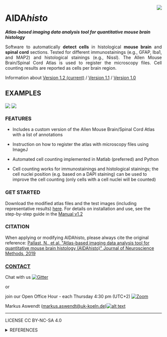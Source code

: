 [1.2]: http://i.imgur.com/wWzX9uB.png
[1]: http://www.twitter.com/AswendtMarkus
<!--social icon from https://github.com/carlsednaoui/gitsocial -->
<img align="right" src="https://github.com/maswendt/AIDAhisto/blob/master/logo.png"><h1>AIDA<i>histo</i></h1>***Atlas-based imaging data analysis tool for quantitative mouse brain histology***
<p align="justify"> Software to automatically <b>detect cells</b> in histological <b>mouse brain</b> and <b>spinal cord</b> sections. Tested for different immunostainings (e.g., GFAP, Iba1, and MAP2) and histological stainings (e.g., Nissl). The Allen Mouse Brain/Spinal Cord Atlas is used to register the microscopy files. Cell counting results are reported as cells per brain region.</p>

Information about [Version 1.2 (current)](https://github.com/maswendt/AIDAhisto/releases/tag/v1.2) / [Version 1.1](https://github.com/maswendt/AIDAhisto/releases/tag/v1.1) / [Version 1.0](https://github.com/maswendt/AIDAhisto/releases/tag/v1.0)</b>

<h2><b>EXAMPLES</h2></b>
<img align="center" src="https://github.com/maswendt/AIDAhisto/blob/master/AIDAhisto_Overview.png">
<img align="center" src="https://github.com/maswendt/AIDAhisto/blob/master/AIDAhisto_Overview_SC.png">

<h3><b>FEATURES</h3></b>

- Includes a custom version of the Allen Mouse Brain/Spinal Cord Atlas with a list of annotations

- Instruction on how to register the atlas with microscopy files using ImageJ

- Automated cell counting implemented in Matlab (preferred) and Python

- Cell counting works for immunostainings and histological stainings; the cell nuclei position (e.g. based on a DAPI staining) can be used to improve the cell counting (only cells with a cell nuclei will be counted)

<h3><b>GET STARTED</h3></b>

Download the modified atlas files and the test images (including representative results) [here](https://doi.org/10.12751/g-node.25jp6z). For details on installation and use, see the step-by-step guide in the [Manual v1.2](https://github.com/aswendtlab/AIDAhisto/blob/master/AIDAhisto_v1_2.pdf) 


<h3><b>CITATION</h3></b>

When applying or modifying AIDAhisto, please always cite the original reference: [Pallast, N., et al. "Atlas-based imaging data analysis tool for quantitative mouse brain histology (AIDAhisto)" Journal of Neuroscience Methods, 2019](https://www.sciencedirect.com/science/article/pii/S0165027019302511?via%3Dihub)

[<h3><b>CONTACT</h3></b>](https://neurologie.uk-koeln.de/forschung/ag-neuroimaging-neuroengineering/)
Chat with us [![Gitter](https://badges.gitter.im/AIDA_tools/community.svg)](https://gitter.im/AIDA_tools/community?utm_source=badge&utm_medium=badge&utm_campaign=pr-badge) 

or 

join our Open Office Hour - each Thursday 4:30 pm (UTC+2) [![Zoom](https://img.shields.io/badge/Zoom-2D8CFF?style=for-the-badge&logo=zoom&logoColor)](https://uni-koeln.zoom.us/meeting/register/tJYsceyorDoqGdX4H8Z7c86_qxoaq6yOdFGM)

Markus Aswendt (markus.aswendt@uk-koeln.de)[![alt text][1.2]][1]

___
LICENSE
CC BY-NC-SA 4.0
<details>
<summary>REFERENCES</summary></b>

+ Allen Institute for Brain Science (2004). Allen Mouse Brain Atlas and Allen Mouse Spinal Cord Atlas. Available from mouse.brain-map.org. Allen Institute for Brain Science (2011). Source: [Allen Mouse Brain Atlas](https://mouse.brain-map.org/static/atlas), [Allen Mouse Spinal Cord Atlas](https://mousespinal.brain-map.org)
+ Allen Brain Reference Atlas: [Lein, E.S. et al. (2007). Genome-wide atlas of gene expression in the adult mouse brain, Nature 445: 168-176. ](https://doi:10.1038/nature05453), [Harris, J. A. et al. (2019). Hierarchical organization of cortical and thalamic connectivity. Nature 575, 195-202](https://doi:10.1038/s41586-019-1716-z), [Oh, Seung Wook, et al. "A mesoscale connectome of the mouse brain." Nature, 2014](https://www.nature.com/articles/nature13186)
+ AIDA<i>histo [Pallast, N., et al. "Atlas-based imaging data analysis tool for quantitative mouse brain histology (AIDAhisto)" Journal of Neuroscience Methods, 2019](https://www.sciencedirect.com/science/article/pii/S0165027019302511?via%3Dihub)
+ AIDA<i>mri [Pallast, N., et al. "Processing pipeline for Atlas-based Imaging Data Analysis (AIDA) of structural and functional mouse brain MRI" Frontiers in Neuroinformatics, 2019](https://www.frontiersin.org/articles/10.3389/fninf.2019.00042/full)
+ Incremental cell search [Meruvia-Pastor, Oscar E., et al. "Estimating cell count and distribution in labeled histological samples using incremental cell search" Journal of Biomedical Imaging, 2011](https://www.hindawi.com/journals/ijbi/2011/874702/)
